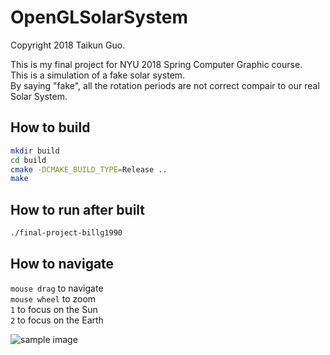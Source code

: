 OpenGLSolarSystem
=================

Copyright 2018 Taikun Guo.

This is my final project for NYU 2018 Spring Computer Graphic course.  
This is a simulation of a fake solar system.  
By saying "fake", all the rotation periods are not correct compair to our real Solar System.

## How to build
```bash
mkdir build
cd build
cmake -DCMAKE_BUILD_TYPE=Release ..
make
```

## How to run after built
```bash
./final-project-billg1990
```

## How to navigate

`mouse drag` to navigate  
`mouse wheel` to zoom  
`1` to focus on the Sun  
`2` to focus on the Earth

![sample image](https://github.com/billg1990/OpenGLSolarSystem/blob/master/sample.png "sample image")
